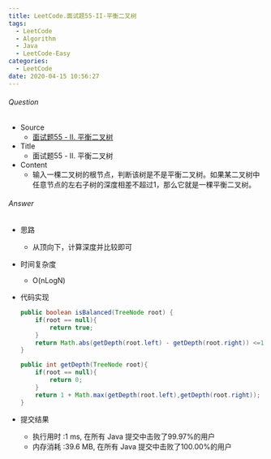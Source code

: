 ```yaml
---
title: LeetCode.面试题55-II-平衡二叉树
tags:
  - LeetCode
  - Algorithm
  - Java
  - LeetCode-Easy
categories:
  - LeetCode
date: 2020-04-15 10:56:27
---
```

###### Question
- Source
	- [面试题55 - II. 平衡二叉树](https://leetcode-cn.com/problems/ping-heng-er-cha-shu-lcof/) 
- Title
	- 面试题55 - II. 平衡二叉树 
- Content
	- 输入一棵二叉树的根节点，判断该树是不是平衡二叉树。如果某二叉树中任意节点的左右子树的深度相差不超过1，那么它就是一棵平衡二叉树。 
<!--more-->

###### Answer
- 思路
	- 从顶向下，计算深度并比较即可 
- 时间复杂度
	- O(nLogN) 	
- 代码实现

	```Java
	public boolean isBalanced(TreeNode root) {
        if(root == null){
            return true;
        }
        return Math.abs(getDepth(root.left) - getDepth(root.right)) <=1 && isBalanced(root.left) && isBalanced(root.right);
    }

    public int getDepth(TreeNode root){
        if(root == null){
            return 0;
        }
        return 1 + Math.max(getDepth(root.left),getDepth(root.right));
    }
	```
- 提交结果
	- 执行用时 :1 ms, 在所有 Java 提交中击败了99.97%的用户
	- 内存消耗 :39.6 MB, 在所有 Java 提交中击败了100.00%的用户
